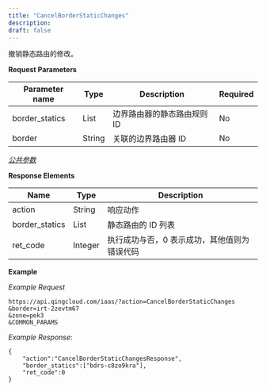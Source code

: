 ```yaml
---
title: "CancelBorderStaticChanges"
description: 
draft: false
---
```




撤销静态路由的修改。


**Request Parameters**

| Parameter name | Type | Description | Required |
| --- | --- | --- | --- |
| border_statics | List | 边界路由器的静态路由规则 ID | No |
| border | String | 关联的边界路由器 ID | No |

[_公共参数_](../../../parameters/)

**Response Elements**

| Name | Type | Description |
| --- | --- | --- |
| action | String | 响应动作 |
| border_statics | List | 静态路由的 ID 列表 |
| ret_code | Integer | 执行成功与否，0 表示成功，其他值则为错误代码 |

**Example**

_Example Request_

```
https://api.qingcloud.com/iaas/?action=CancelBorderStaticChanges
&border=irt-2zevtm67
&zone=pek3
&COMMON_PARAMS
```

_Example Response_:

```
{
    "action":"CancelBorderStaticChangesResponse",
    "border_statics":["bdrs-c8zo9kra"],
    "ret_code":0
}
```

